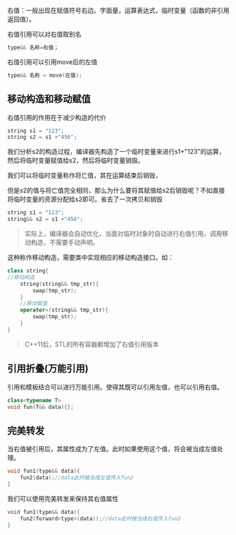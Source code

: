 
右值：一般出现在赋值符号右边。字面量，运算表达式，临时变量（函数的非引用返回值）。


右值引用可以对右值取别名
```C++
type&& 名称=右值；
```

 右值引用可以引用move后的左值
```C++
type&& 名称 = move(左值); 
```

## 移动构造和移动赋值
右值引用的作用在于减少构造的代价
```C++
string s1 = "123";
string s2 = s1 +"456";
```
我们分析s2的构造过程，编译器先构造了一个临时变量来进行s1+"123"的运算，然后将临时变量赋值给s2，然后将临时变量销毁。

我们可以将临时变量称作将亡值，其在运算结束后销毁，

但是s2的值与将亡值完全相同，那么为什么要将其赋值给s2后销毁呢？不如直接将临时变量的资源分配给s2即可。省去了一次拷贝和销毁

```C++
string s1 = "123";
string&& s2 = s1 +"456";
```
> 实际上，编译器会自动优化，当面对临时对象时自动进行右值引用，调用移动构造，不需要手动声明。

这种称作移动构造，需要类中实现相应的移动构造接口。如：

```C++
class string{
//移动构造
	string(string&& tmp_str){
		swap(tmp_str);
	}
	//移动赋值
	operator=(string&& tmp_str){
		swap(tmp_str);
	}
}
```
> C++11后，STL的所有容器都增加了右值引用版本

## 引用折叠(万能引用)

引用和模板结合可以进行万能引用。使得其既可以引用左值，也可以引用右值。
```C++
class<typename T>
void fun(T&& data){};
```


## 完美转发

当右值被引用后，其属性成为了左值。此时如果使用这个值，将会被当成左值处理。
```C++
void fun1(type&& data){
	fun2(data);//data此时被当成左值传入fun2
}
```
我们可以使用完美转发来保持其右值属性

```C++
void fun1(type&& data){
	fun2(forward<type>(data));//data此时被当成右值传入fun2
}
```


